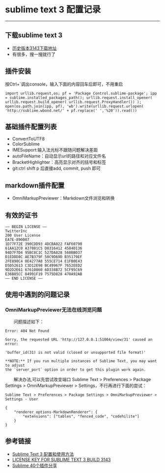 # sublime text 3 配置记录
***
## 下载sublime text 3 
- [历史版本3143下载地址](http://mydown.yesky.com/pcsoft/100893412/versions/)
- 有很多，搜一搜就行了

## 插件安装
按Ctrl+`调出console，输入下面的内容回车后即可，不用重启

```
import urllib.request,os; pf = 'Package Control.sublime-package'; ipp = sublime.installed_packages_path(); urllib.request.install_opener( urllib.request.build_opener( urllib.request.ProxyHandler()) ); open(os.path.join(ipp, pf), 'wb').write(urllib.request.urlopen( 'http://sublime.wbond.net/' + pf.replace(' ','%20')).read())
```

## 基础插件配置列表
- ConvertToUTF8
- ColorSublime
- IMESupport:输入法光标不跟随问题解决差距
- autoFileName：自动显示url的路径和对应文件名
- BracketHighlighter：高亮显示对齐的括号和标签
- git:ctrl shift p 后直接add, commit, push 即可

## markdown插件配置
- OmniMarkupPreviewer：Markdown文件浏览和转换

## 有效的证书
```
—– BEGIN LICENSE —–
TwitterInc
200 User License
EA7E-890007
1D77F72E 390CDD93 4DCBA022 FAF60790
61AA12C0 A37081C5 D0316412 4584D136
94D7F7D4 95BC8C1C 527DA828 560BB037
D1EDDD8C AE7B379F 50C9D69D B35179EF
2FE898C4 8E4277A8 555CE714 E1FB0E43
D5D52613 C3D12E98 BC49967F 7652EED2
9D2D2E61 67610860 6D338B72 5CF95C69
E36B85CC 84991F19 7575D828 470A92AB
—— END LICENSE ——
```

## 使用中遇到的问题记录
### OmniMarkupPreviewer无法在线浏览问题
&ensp;&ensp;&ensp;&ensp;问题描述如下：

```
Error: 404 Not Found

Sorry, the requested URL 'http://127.0.0.1:51004/view/31' caused an error:

'buffer_id(31) is not valid (closed or unsupported file format)'

**NOTE:** If you run multiple instances of Sublime Text, you may want to adjust
the `server_port` option in order to get this plugin work again.
```

&ensp;&ensp;&ensp;&ensp;解决办法,可以先尝试改变端口 Sublime Text > Preferences > Package Settings > OmniMarkupPreviewer > Settings，不行再进行下面的尝试：

```
Sublime Text > Preferences > Package Settings > OmniMarkupPreviewer > Settings - User

{
    "renderer_options-MarkdownRenderer": {
        "extensions": ["tables", "fenced_code", "codehilite"]
    }
}
```


## 参考链接
- [Sublime Text 3 配置和使用方法](https://www.zybuluo.com/king/note/47271)
- [LICENSE KEY FOR SUBLIME TEXT 3 BUILD 3143](https://gist.github.com/hygull/6cdf0fa8a1184693a234a7a73cbdd52e)
- [Sublime 40个插件分享](https://blog.csdn.net/gamelife1314/article/details/50616513)